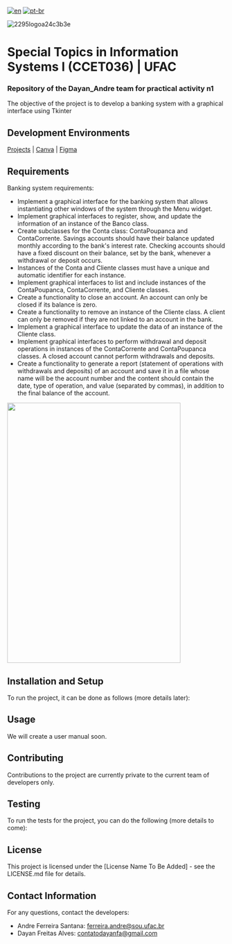 [![en](https://img.shields.io/badge/lang-en-red.svg)](https://github.com/UFAC-SI/atividade-trabalho-pratico-n1-banco-dayan_andre_bancogui/blob/release-branches/README.md)
[![pt-br](https://img.shields.io/badge/lang-pt--br-green.svg)](https://github.com/UFAC-SI/atividade-trabalho-pratico-n1-banco-dayan_andre_bancogui/blob/release-branches/README.pt-br.md)

![2295logoa24c3b3e](https://user-images.githubusercontent.com/123272343/230566424-07422dd6-467e-4b1d-9a63-4cc905c78ea6.png)

# Special Topics in Information Systems I (CCET036) | UFAC

### Repository of the Dayan_Andre team for practical activity n1
The objective of the project is to develop a banking system with a graphical interface using Tkinter

## Development Environments

[Projects](https://github.com/orgs/UFAC-SI/projects/8/views/1) |
[Canva](https://www.canva.com/design/DAGQGn3_ydI/qRLf-THnAThp7sSbCxQSQQ/edit?utm_content=DAGQGn3_ydI&utm_campaign=designshare&utm_medium=link2&utm_source=sharebutton) |
[Figma](https://www.figma.com/design/FKxlk91Ru5HxvOwLZBXUfs/Untitled?node-id=0-1&t=eXhfsa26gyF7fvLF-1) 

## Requirements

Banking system requirements:

* Implement a graphical interface for the banking system that allows instantiating other windows of the system through the Menu widget.
* Implement graphical interfaces to register, show, and update the information of an instance of the Banco class.
* Create subclasses for the Conta class: ContaPoupanca and ContaCorrente. Savings accounts should have their balance updated monthly according to the bank's interest rate. Checking accounts should have a fixed discount on their balance, set by the bank, whenever a withdrawal or deposit occurs.
* Instances of the Conta and Cliente classes must have a unique and automatic identifier for each instance.
* Implement graphical interfaces to list and include instances of the ContaPoupanca, ContaCorrente, and Cliente classes.
* Create a functionality to close an account. An account can only be closed if its balance is zero.
* Create a functionality to remove an instance of the Cliente class. A client can only be removed if they are not linked to an account in the bank.
* Implement a graphical interface to update the data of an instance of the Cliente class.
* Implement graphical interfaces to perform withdrawal and deposit operations in instances of the ContaCorrente and ContaPoupanca classes. A closed account cannot perform withdrawals and deposits.
* Create a functionality to generate a report (statement of operations with withdrawals and deposits) of an account and save it in a file whose name will be the account number and the content should contain the date, type of operation, and value (separated by commas), in addition to the final balance of the account.

<img src="https://github.com/user-attachments/assets/ba4ed5da-8a13-482d-962e-54d40a01fd9d)https://github.com/user-attachments/assets/ba4ed5da-8a13-482d-962e-54d40a01fd9d" width="400" height="600" />

## Installation and Setup

To run the project, it can be done as follows (more details later):

## Usage

We will create a user manual soon.

## Contributing

Contributions to the project are currently private to the current team of developers only.

## Testing

To run the tests for the project, you can do the following (more details to come):

## License

This project is licensed under the [License Name To Be Added] - see the LICENSE.md file for details.

## Contact Information

For any questions, contact the developers:

* Andre Ferreira Santana: ferreira.andre@sou.ufac.br
* Dayan Freitas Alves: contatodayanfa@gmail.com
